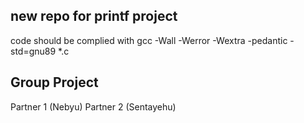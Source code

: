 new repo for printf project
----------------------------
code should be complied with
gcc -Wall -Werror -Wextra -pedantic -std=gnu89 *.c

Group Project
-----------------------------
Partner 1 (Nebyu)
Partner 2 (Sentayehu)

